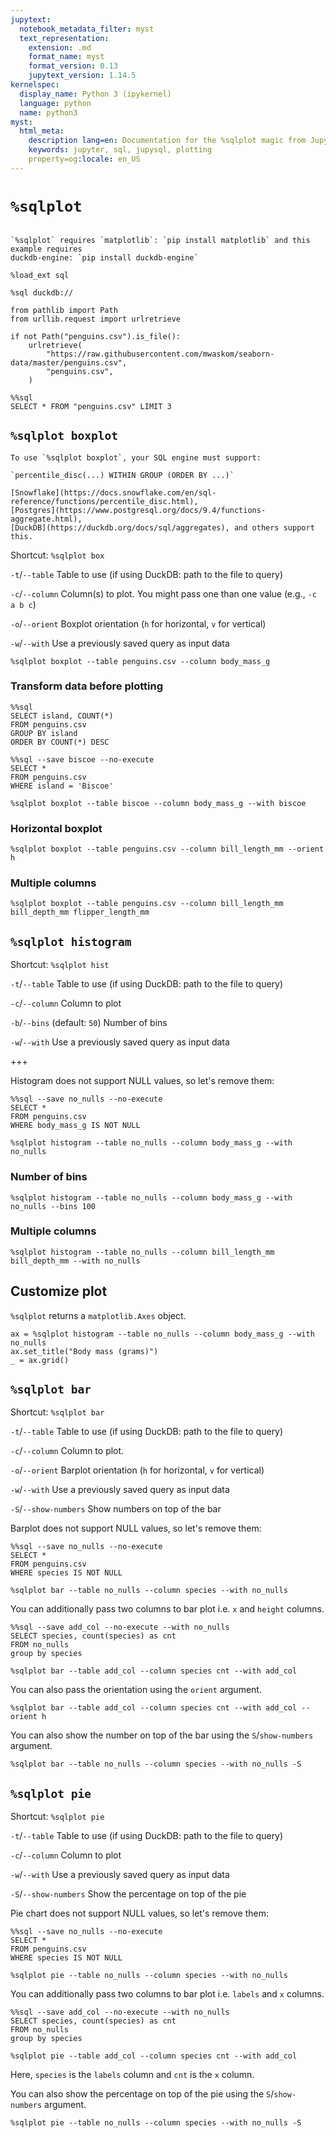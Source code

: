 ```yaml
---
jupytext:
  notebook_metadata_filter: myst
  text_representation:
    extension: .md
    format_name: myst
    format_version: 0.13
    jupytext_version: 1.14.5
kernelspec:
  display_name: Python 3 (ipykernel)
  language: python
  name: python3
myst:
  html_meta:
    description lang=en: Documentation for the %sqlplot magic from JupySQL
    keywords: jupyter, sql, jupysql, plotting
    property=og:locale: en_US
---
```


# `%sqlplot`

```{versionadded} 0.5.2
```


```{note}
`%sqlplot` requires `matplotlib`: `pip install matplotlib` and this example requires
duckdb-engine: `pip install duckdb-engine`
```

```{code-cell} ipython3
%load_ext sql
```

```{code-cell} ipython3
%sql duckdb://
```

```{code-cell} ipython3
from pathlib import Path
from urllib.request import urlretrieve

if not Path("penguins.csv").is_file():
    urlretrieve(
        "https://raw.githubusercontent.com/mwaskom/seaborn-data/master/penguins.csv",
        "penguins.csv",
    )
```

```{code-cell} ipython3
%%sql
SELECT * FROM "penguins.csv" LIMIT 3
```

## `%sqlplot boxplot`


```{note}
To use `%sqlplot boxplot`, your SQL engine must support:

`percentile_disc(...) WITHIN GROUP (ORDER BY ...)`

[Snowflake](https://docs.snowflake.com/en/sql-reference/functions/percentile_disc.html),
[Postgres](https://www.postgresql.org/docs/9.4/functions-aggregate.html),
[DuckDB](https://duckdb.org/docs/sql/aggregates), and others support this.
```

Shortcut: `%sqlplot box`

`-t`/`--table` Table to use (if using DuckDB: path to the file to query)

`-c`/`--column` Column(s) to plot. You might pass one than one value (e.g., `-c a b c`)

`-o`/`--orient` Boxplot orientation (`h` for horizontal, `v` for vertical)

`-w`/`--with` Use a previously saved query as input data

```{code-cell} ipython3
%sqlplot boxplot --table penguins.csv --column body_mass_g
```

### Transform data before plotting

```{code-cell} ipython3
%%sql
SELECT island, COUNT(*)
FROM penguins.csv
GROUP BY island
ORDER BY COUNT(*) DESC
```

```{code-cell} ipython3
%%sql --save biscoe --no-execute
SELECT *
FROM penguins.csv
WHERE island = 'Biscoe'
```

```{code-cell} ipython3
%sqlplot boxplot --table biscoe --column body_mass_g --with biscoe
```

### Horizontal boxplot

```{code-cell} ipython3
%sqlplot boxplot --table penguins.csv --column bill_length_mm --orient h
```

### Multiple columns

```{code-cell} ipython3
%sqlplot boxplot --table penguins.csv --column bill_length_mm bill_depth_mm flipper_length_mm
```

## `%sqlplot histogram`

Shortcut: `%sqlplot hist`

`-t`/`--table` Table to use (if using DuckDB: path to the file to query)

`-c`/`--column` Column to plot

`-b`/`--bins` (default: `50`) Number of bins

`-w`/`--with` Use a previously saved query as input data

+++

Histogram does not support NULL values, so let's remove them:

```{code-cell} ipython3
%%sql --save no_nulls --no-execute
SELECT *
FROM penguins.csv
WHERE body_mass_g IS NOT NULL
```

```{code-cell} ipython3
%sqlplot histogram --table no_nulls --column body_mass_g --with no_nulls
```

### Number of bins

```{code-cell} ipython3
%sqlplot histogram --table no_nulls --column body_mass_g --with no_nulls --bins 100
```

### Multiple columns

```{code-cell} ipython3
%sqlplot histogram --table no_nulls --column bill_length_mm bill_depth_mm --with no_nulls
```

## Customize plot

`%sqlplot` returns a `matplotlib.Axes` object.

```{code-cell} ipython3
ax = %sqlplot histogram --table no_nulls --column body_mass_g --with no_nulls
ax.set_title("Body mass (grams)")
_ = ax.grid()
```
## `%sqlplot bar`

Shortcut: `%sqlplot bar`

`-t`/`--table` Table to use (if using DuckDB: path to the file to query)

`-c`/`--column` Column to plot.

`-o`/`--orient` Barplot orientation (`h` for horizontal, `v` for vertical)

`-w`/`--with` Use a previously saved query as input data

`-S`/`--show-numbers` Show numbers on top of the bar

Barplot does not support NULL values, so let's remove them:

```{code-cell} ipython3
%%sql --save no_nulls --no-execute
SELECT *
FROM penguins.csv
WHERE species IS NOT NULL
```

```{code-cell} ipython3
%sqlplot bar --table no_nulls --column species --with no_nulls
```

You can additionally pass two columns to bar plot i.e. `x` and `height` columns.

```{code-cell} ipython3
%%sql --save add_col --no-execute --with no_nulls
SELECT species, count(species) as cnt
FROM no_nulls
group by species
```

```{code-cell} ipython3
%sqlplot bar --table add_col --column species cnt --with add_col
```

You can also pass the orientation using the `orient` argument.

```{code-cell} ipython3
%sqlplot bar --table add_col --column species cnt --with add_col --orient h
``` 

You can also show the number on top of the bar using the `S`/`show-numbers` argument.

```{code-cell} ipython3
%sqlplot bar --table no_nulls --column species --with no_nulls -S
```

## `%sqlplot pie`

Shortcut: `%sqlplot pie`

`-t`/`--table` Table to use (if using DuckDB: path to the file to query)

`-c`/`--column` Column to plot

`-w`/`--with` Use a previously saved query as input data

`-S`/`--show-numbers` Show the percentage on top of the pie

Pie chart does not support NULL values, so let's remove them:

```{code-cell} ipython3
%%sql --save no_nulls --no-execute
SELECT *
FROM penguins.csv
WHERE species IS NOT NULL
```

```{code-cell} ipython3
%sqlplot pie --table no_nulls --column species --with no_nulls
```

You can additionally pass two columns to bar plot i.e. `labels` and `x` columns.

```{code-cell} ipython3
%%sql --save add_col --no-execute --with no_nulls
SELECT species, count(species) as cnt
FROM no_nulls
group by species
```

```{code-cell} ipython3
%sqlplot pie --table add_col --column species cnt --with add_col
```
Here, `species` is the `labels` column and `cnt` is the `x` column.


You can also show the percentage on top of the pie using the `S`/`show-numbers` argument.

```{code-cell} ipython3
%sqlplot pie --table no_nulls --column species --with no_nulls -S
```